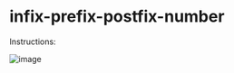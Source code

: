 # infix-prefix-postfix-number

Instructions:

![image](https://user-images.githubusercontent.com/69174836/151371880-7ecd0309-036e-4781-af65-c226dee73d20.png)
